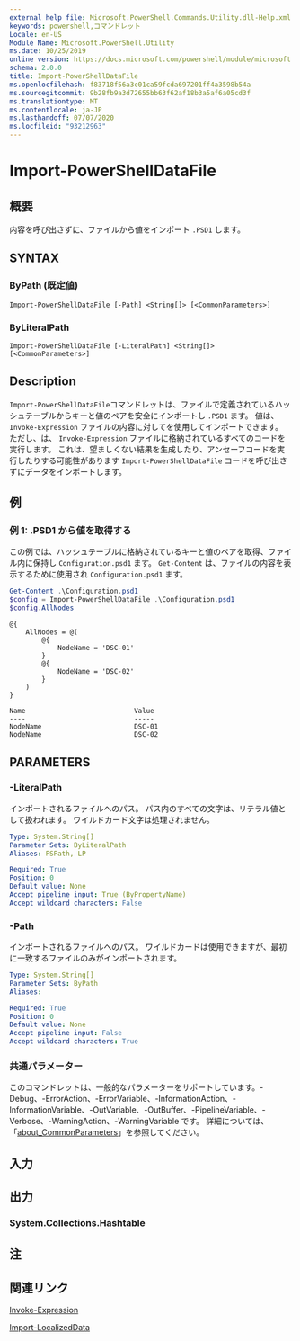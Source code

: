 ```yaml
---
external help file: Microsoft.PowerShell.Commands.Utility.dll-Help.xml
keywords: powershell,コマンドレット
Locale: en-US
Module Name: Microsoft.PowerShell.Utility
ms.date: 10/25/2019
online version: https://docs.microsoft.com/powershell/module/microsoft.powershell.utility/import-powershelldatafile?view=powershell-7.1&WT.mc_id=ps-gethelp
schema: 2.0.0
title: Import-PowerShellDataFile
ms.openlocfilehash: f83718f56a3c01ca59fcda697201ff4a3598b54a
ms.sourcegitcommit: 9b28fb9a3d72655bb63f62af18b3a5af6a05cd3f
ms.translationtype: MT
ms.contentlocale: ja-JP
ms.lasthandoff: 07/07/2020
ms.locfileid: "93212963"
---
```

# Import-PowerShellDataFile

## 概要
内容を呼び出さずに、ファイルから値をインポート `.PSD1` します。

## SYNTAX

### ByPath (既定値)

```
Import-PowerShellDataFile [-Path] <String[]> [<CommonParameters>]
```

### ByLiteralPath

```
Import-PowerShellDataFile [-LiteralPath] <String[]> [<CommonParameters>]
```

## Description

`Import-PowerShellDataFile`コマンドレットは、ファイルで定義されているハッシュテーブルからキーと値のペアを安全にインポートし `.PSD1` ます。 値は、 `Invoke-Expression` ファイルの内容に対してを使用してインポートできます。
ただし、は、 `Invoke-Expression` ファイルに格納されているすべてのコードを実行します。 これは、望ましくない結果を生成したり、アンセーフコードを実行したりする可能性があります `Import-PowerShellDataFile` コードを呼び出さずにデータをインポートします。

## 例

### 例 1: .PSD1 から値を取得する

この例では、ハッシュテーブルに格納されているキーと値のペアを取得、ファイル内に保持し `Configuration.psd1` ます。 `Get-Content` は、ファイルの内容を表示するために使用され `Configuration.psd1` ます。

```powershell
Get-Content .\Configuration.psd1
$config = Import-PowerShellDataFile .\Configuration.psd1
$config.AllNodes
```

```Output
@{
    AllNodes = @(
        @{
            NodeName = 'DSC-01'
        }
        @{
            NodeName = 'DSC-02'
        }
    )
}

Name                           Value
----                           -----
NodeName                       DSC-01
NodeName                       DSC-02
```

## PARAMETERS

### -LiteralPath

インポートされるファイルへのパス。 パス内のすべての文字は、リテラル値として扱われます。
ワイルドカード文字は処理されません。

```yaml
Type: System.String[]
Parameter Sets: ByLiteralPath
Aliases: PSPath, LP

Required: True
Position: 0
Default value: None
Accept pipeline input: True (ByPropertyName)
Accept wildcard characters: False
```

### -Path

インポートされるファイルへのパス。 ワイルドカードは使用できますが、最初に一致するファイルのみがインポートされます。

```yaml
Type: System.String[]
Parameter Sets: ByPath
Aliases:

Required: True
Position: 0
Default value: None
Accept pipeline input: False
Accept wildcard characters: True
```

### 共通パラメーター

このコマンドレットは、一般的なパラメーターをサポートしています。-Debug、-ErrorAction、-ErrorVariable、-InformationAction、-InformationVariable、-OutVariable、-OutBuffer、-PipelineVariable、-Verbose、-WarningAction、-WarningVariable です。 詳細については、「[about_CommonParameters](../Microsoft.PowerShell.Core/About/about_CommonParameters.md)」を参照してください。

## 入力

## 出力

### System.Collections.Hashtable

## 注

## 関連リンク

[Invoke-Expression](Invoke-Expression.md)

[Import-LocalizedData](Import-LocalizedData.md)

